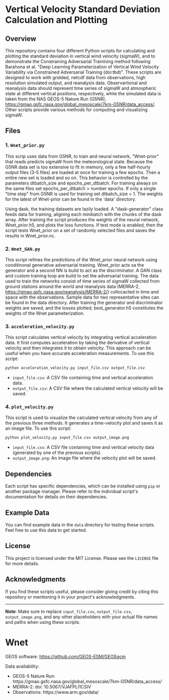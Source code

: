 

# Vertical Velocity Standard Deviation Calculation and Plotting

## Overview

This repository contains four different Python scripts for calculating and plotting the standard deviation in vertical wind velocity (sigmaW), and to demonstrate the Constraining Adversarial Trainining method following Barahona et al. "Deep Learning Parameterization of Vertical Wind Velocity Variability via Constrained Adversarial Training (doi:tbd)". These scripts are designed to work with gridded, netcdf data from observations, high resolution simulated output, and reanalysis data. Observartional and reanalysis data should represent time series of sigmaW and atmospheric state  at different vertical positions, respectively, while the simulated data is taken from the NAS GEOS-5 Nature Run (G5NR), https://gmao.gsfc.nasa.gov/global_mesoscale/7km-G5NR/data_access/. Other scripts provide various methods for computing and visualizing sigmaW.

## Files

### 1. `Wnet_prior.py`

This scrip uses data from G5NR, to train and neural network, "Wnet-prior" that reads predicts sigmaW from the meteorological state. Because the G5NR data set is too extensive to fit in memory, only a few half-hourly output files (3-5 files) are loaded at once for training a few epochs. Then a entire new set is loaded and so on. This behavior is controlled by the parameters dtbatch_size and epochs_per_dtbatch. For training always on the same files set epochs_per_dtbatch > number epochs. If only a single "time step" from G5NR is used for training set dtbatch_size = 1. The weights for the latest of Wnet-prior can be found in the 'data' directory.   

Using dask, the training datasets are lazily loaded. A "dask-generator" class feeds data for training, aligning each minibatch with the chunks of the dask array.  After training the script produces the weights of the neural network, Wnet_prior.h5, and plots the loss functions. If test mode is enabled, then the script tests Wnet_prior on a set of randomly selected files and saves the results in Wnet_prior.nc.


### 2. `Wnet_GAN.py`

This script refines the predictions of the Wnet_prior neural network using conditinonal generative adversarial training. Wnet_prior acts sa the generator and a second NN is build to act as the discriminator. A GAN class and custom training loop are build to set the adversarial training. The data used to train the networks consist of time series of sigmaW collected from ground stations around the world and reanalysis data (MERRA-2, https://gmao.gsfc.nasa.gov/reanalysis/MERRA-2/) collocacted in time and space with the observations. Sample data for two representative sites can be found in the data directory. After training the generator and discriminator weights are saved, and the losses plotted; best_generator.h5 constitutes the weights of the Wnet parameterization.  


### 3. `acceleration_velocity.py`

This script calculates vertical velocity by integrating vertical acceleration data. It first computes acceleration by taking the derivative of vertical velocity and then integrates it to obtain velocity. This approach can be useful when you have accurate acceleration measurements. To use this script:

```bash
python acceleration_velocity.py input_file.csv output_file.csv
```

- `input_file.csv`: A CSV file containing time and vertical acceleration data.
- `output_file.csv`: A CSV file where the calculated vertical velocity will be saved.

### 4. `plot_velocity.py`

This script is used to visualize the calculated vertical velocity from any of the previous three methods. It generates a time-velocity plot and saves it as an image file. To use this script:

```bash
python plot_velocity.py input_file.csv output_image.png
```

- `input_file.csv`: A CSV file containing time and vertical velocity data (generated by one of the previous scripts).
- `output_image.png`: An image file where the velocity plot will be saved.

## Dependencies

Each script has specific dependencies, which can be installed using `pip` or another package manager. Please refer to the individual script's documentation for details on their dependencies.

## Example Data

You can find example data in the `data` directory for testing these scripts. Feel free to use this data to get started.

## License

This project is licensed under the MIT License. Please see the `LICENSE` file for more details.

## Acknowledgments

If you find these scripts useful, please consider giving credit by citing this repository or mentioning it in your project's acknowledgments.

---

**Note**: Make sure to replace `input_file.csv`, `output_file.csv`, `output_image.png`, and any other placeholders with your actual file names and paths when using these scripts.

# Wnet

GEOS software: https://github.com/GEOS-ESM/GEOSgcm

Data availability:
<ul>
<li>GEOS-5 Nature Run: https://gmao.gsfc.nasa.gov/global_mesoscale/7km-G5NR/data_access/
<li>MERRA-2: doi: 10.5067/VJAFPLI1CSIV
<li>Observations: https://www.arm.gov/data/

